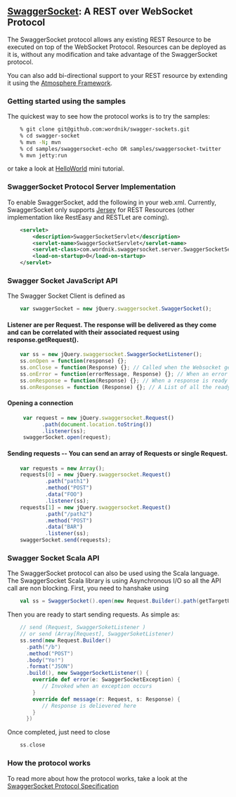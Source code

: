## [SwaggerSocket](https://github.com/wordnik/swagger-sockets/wiki/Swagger-Socket-Protocol): A REST over WebSocket Protocol

The SwaggerSocket protocol allows any existing REST Resource to be executed on top of the WebSocket Protocol. Resources can be deployed as it is, without any modification and take advantage of the SwaggerSocket protocol.

You can also add bi-directional support to your REST resource by extending it using the [Atmosphere Framework](http://github.com/Atmosphere/atmosphere).

### Getting started using the samples
The quickest way to see how the protocol works is to try the samples:

```bash
    % git clone git@github.com:wordnik/swagger-sockets.git
    % cd swagger-socket
    % mvn -N; mvn
    % cd samples/swaggersocket-echo OR samples/swaggersocket-twitter
    % mvn jetty:run
```

or take a look at [HelloWorld](https://github.com/wordnik/swagger-sockets/wiki/Getting-started-with-Swagger-Socket-and-Jersey) mini tutorial.

### SwaggerSocket Protocol Server Implementation
To enable SwaggerSocket, add the following in your web.xml. Currently, SwaggerSocket only supports [Jersey](http://jersey.java.net/) for REST Resources (other implementation like RestEasy and RESTLet are coming).  

```xml
    <servlet>
        <description>SwaggerSocketServlet</description>
        <servlet-name>SwaggerSocketServlet</servlet-name>
        <servlet-class>com.wordnik.swaggersocket.server.SwaggerSocketServlet</servlet-class>
        <load-on-startup>0</load-on-startup>
    </servlet>
```

### Swagger Socket JavaScript API
The Swagger Socket Client is defined as

```javascript
    var swaggerSocket = new jQuery.swaggersocket.SwaggerSocket();
```

#### Listener are per Request. The response will be delivered as they come and can be correlated with their associated request using response.getRequest().

```javascript
    var ss = new jQuery.swaggersocket.SwaggerSocketListener();
    ss.onOpen = function(response) {};
    ss.onClose = function(Response) {}; // Called when the Websocket gets closed
    ss.onError = function(errorMessage, Response) {}; // When an error occurs
    ss.onResponse = function(Response) {}; // When a response is ready
    ss.onResponses = function (Response) {}; // A List of all the ready responses
```

#### Opening a connection

```javascript
     var request = new jQuery.swaggersocket.Request()
           .path(document.location.toString())
           .listener(ss);
     swaggerSocket.open(request);
```

#### Sending requests -- You can send an array of Requests or single Request.

```javascript
    var requests = new Array();
    requests[0] = new jQuery.swaggersocket.Request()
            .path("path1")
            .method("POST")
            .data("FOO")
            .listener(ss);
    requests[1] = new jQuery.swaggersocket.Request()
            .path("/path2")
            .method("POST")
            .data("BAR")
            .listener(ss);
    swaggerSocket.send(requests);
```

### Swagger Socket Scala API
The SwaggerSocket protocol can also be used using the Scala language. The SwaggerSocket Scala library is using Asynchronous I/O so all the API call are non blocking. First, you need to hanshake using

```scala
    val ss = SwaggerSocket().open(new Request.Builder().path(getTargetUrl + "/").build())
```

Then you are ready to start sending requests. As simple as:

```scala
    // send (Request, SwaggerSoketListener )
    // or send (Array[Request], SwaggerSoketListener)
    ss.send(new Request.Builder()
      .path("/b")
      .method("POST")
      .body("Yo!")
      .format("JSON")
      .build(), new SwaggerSocketListener() {
      	override def error(e: SwaggerSocketException) {
           // Invoked when an exception occurs
	    }
     	override def message(r: Request, s: Response) {
           // Response is delievered here
        }
      })
```
Once completed, just need to close

```scala
    ss.close
```

### How the protocol works
To read more about how the protocol works, take a look at the [SwaggerSocket Protocol Specification](https://github.com/wordnik/swagger-sockets/wiki/Swagger-Socket-Protocol)

